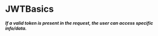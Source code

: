 # JWTBasics

##### If a valid token is present in the request, the user can access specific info/data.